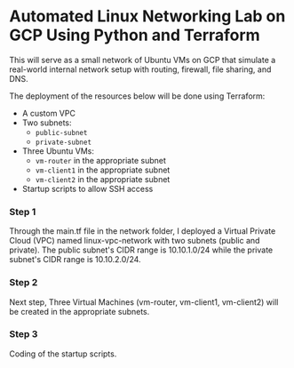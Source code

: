 # Automated Linux Networking Lab on GCP Using Python and Terraform

This will serve as a small network of Ubuntu VMs on GCP that simulate a real-world internal network setup with routing, firewall, file sharing, and DNS. 

The deployment of the resources below will be done using Terraform:
- A custom VPC
- Two subnets:
  - `public-subnet`
  - `private-subnet`
- Three Ubuntu VMs:
  - `vm-router` in the appropriate subnet
  - `vm-client1` in the appropriate subnet
  - `vm-client2` in the appropriate subnet
- Startup scripts to allow SSH access

### Step 1
Through the main.tf file in the network folder, I deployed a Virtual Private Cloud (VPC) named linux-vpc-network with two subnets (public and private). The public subnet's CIDR range is 10.10.1.0/24 while the private subnet's CIDR range is 10.10.2.0/24.

### Step 2
Next step, Three Virtual Machines (vm-router, vm-client1, vm-client2) will be created in the appropriate subnets.

### Step 3
Coding of the startup scripts.